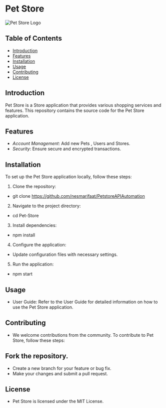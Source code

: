 # Pet Store

![Pet Store Logo](https://www.premiumpuzzles.com/wp-content/uploads/2020/12/1561_pet_store_1200.jpg)

## Table of Contents

- [Introduction](#introduction)
- [Features](#features)
- [Installation](#installation)
- [Usage](#usage)
- [Contributing](#contributing)
- [License](#license)

## Introduction

Pet Store is a Store application that provides various shopping services and features. This repository contains the source code for the Pet Store application.

## Features

- *Account Management*: Add new Pets , Users and Stores.
- *Security*: Ensure secure and encrypted transactions.

## Installation

To set up the Pet Store application locally, follow these steps:

1. Clone the repository:
*   git clone https://github.com/nesmarifaat/PetstoreAPIAutomation
2. Navigate to the project directory:
*   cd Pet-Store
3. Install dependencies:
*   npm install
4. Configure the application:

* Update configuration files with necessary settings.
5. Run the application:
*   npm start

## Usage
* User Guide: Refer to the User Guide for detailed information on how to use the Pet Store application.

## Contributing
* We welcome contributions from the community. To contribute to Pet Store, follow these steps:

## Fork the repository.
* Create a new branch for your feature or bug fix.
* Make your changes and submit a pull request.

## License
* Pet Store is licensed under the MIT License.